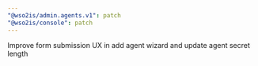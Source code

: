 ```yaml
---
"@wso2is/admin.agents.v1": patch
"@wso2is/console": patch
---
```


Improve form submission UX in add agent wizard and update agent secret length
